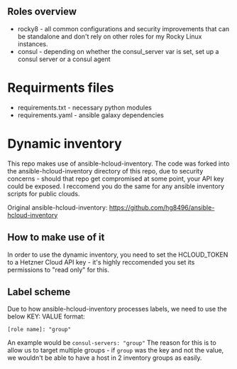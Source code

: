 
## Roles overview

+ rocky8 - all common configurations and security improvements that can be standalone and don't rely on other roles for my Rocky Linux instances.  
+ consul - depending on whether the consul_server var is set, set up a consul server or a consul agent


# Requirments files
+ requirements.txt - necessary python modules
+ requirements.yaml - ansible galaxy dependencies

# Dynamic inventory

This repo makes use of ansible-hcloud-inventory. The code was forked into the ansible-hcloud-inventory directory of this repo, due to security concerns - should that repo get compromised at some point, your API key could be exposed. I reccomend you do the same for any ansible inventory scripts for public clouds.  

Original ansible-hcloud-inventory: https://github.com/hg8496/ansible-hcloud-inventory

## How to make use of it

In order to use the dynamic inventory, you need to set the HCLOUD_TOKEN to a Hetzner Cloud API key - it's highly reccomended you set its permissions to "read only" for this.

## Label scheme

Due to how ansible-hcloud-inventory processes labels, we need to use the below KEY: VALUE format:
```
[role name]: "group"
```

An example would be `consul-servers: "group"`
The reason for this is to allow us to target multiple groups - if `group` was the key and not the value, we wouldn't be able to have a host in 2 inventory groups as easily.
